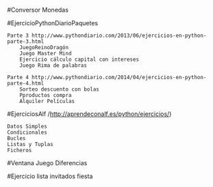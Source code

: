 #Conversor Monedas

#EjercicioPythonDiarioPaquetes

    Parte 3 http://www.pythondiario.com/2013/06/ejercicios-en-python-parte-3.html
        JuegoReinoDragón
        Juego Master Mind
        Ejercicio cálculo capital con intereses
        Juego Rima de palabras
    
    Parte 4 http://www.pythondiario.com/2014/04/ejercicios-en-python-parte-4.html
        Sorteo descuento con bolas
        Pproductos compra
        Alquiler Películas

#EjerciciosAlf /http://aprendeconalf.es/python/ejercicios/) 

    Datos Simples
    Condicionales
    Bucles
    Listas y Tuplas
    Ficheros	   

#Ventana Juego Diferencias

#Ejercicio lista invitados fiesta
